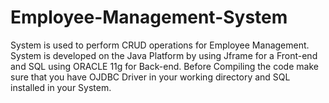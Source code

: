 # Employee-Management-System
System is used to perform CRUD operations for Employee Management.
System is developed on the Java Platform by using Jframe for a Front-end and SQL using ORACLE 11g for Back-end.
Before Compiling the code make sure that you have OJDBC Driver in your working directory and SQL installed in your System.
